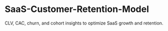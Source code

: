 # SaaS-Customer-Retention-Model
CLV, CAC, churn, and cohort insights to optimize SaaS growth and retention.
